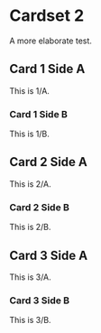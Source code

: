# Cardset 2
A more elaborate test.

## Card 1 Side A
This is 1/A.
### Card 1 Side B
This is 1/B.

## Card 2 Side A
This is 2/A.

### Card 2 Side B
This is 2/B.

## Card 3 Side A

This is 3/A.



### Card 3 Side B

This is 3/B.